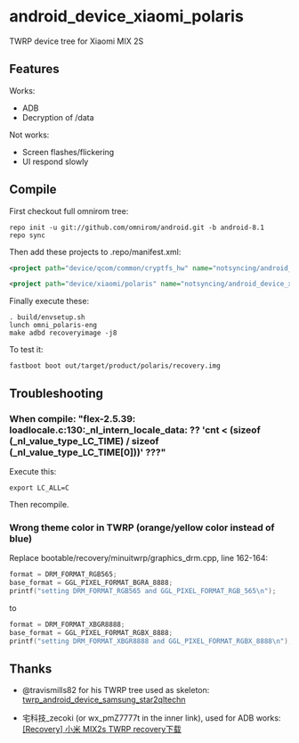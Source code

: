 # android_device_xiaomi_polaris

TWRP device tree for Xiaomi MIX 2S

## Features

Works:

- ADB
- Decryption of /data

Not works:

- Screen flashes/flickering
- UI respond slowly

## Compile

First checkout full omnirom tree:

```
repo init -u git://github.com/omnirom/android.git -b android-8.1
repo sync
```

Then add these projects to .repo/manifest.xml:

```xml
<project path="device/qcom/common/cryptfs_hw" name="notsyncing/android_vendor_qcom_opensource_cryptfs_hw" remote="github" revision="android-8.1" />

<project path="device/xiaomi/polaris" name="notsyncing/android_device_xiaomi_polaris" remote="github" revision="android-8.1" />
```

Finally execute these:

```
. build/envsetup.sh
lunch omni_polaris-eng 
make adbd recoveryimage -j8
```

To test it:

```
fastboot boot out/target/product/polaris/recovery.img
```

## Troubleshooting

### When compile: "flex-2.5.39: loadlocale.c:130:_nl_intern_locale_data: ?? 'cnt < (sizeof (_nl_value_type_LC_TIME) / sizeof (_nl_value_type_LC_TIME[0]))' ???"

Execute this:

```
export LC_ALL=C
```

Then recompile.

### Wrong theme color in TWRP (orange/yellow color instead of blue)

Replace bootable/recovery/minuitwrp/graphics_drm.cpp, line 162-164:

```cpp
format = DRM_FORMAT_RGB565;
base_format = GGL_PIXEL_FORMAT_BGRA_8888;
printf("setting DRM_FORMAT_RGB565 and GGL_PIXEL_FORMAT_RGB_565\n");
```

to

```cpp
format = DRM_FORMAT_XBGR8888;
base_format = GGL_PIXEL_FORMAT_RGBX_8888;
printf("setting DRM_FORMAT_XBGR8888 and GGL_PIXEL_FORMAT_RGBX_8888\n");
```

## Thanks

- @travismills82 for his TWRP tree used as skeleton: [twrp_android_device_samsung_star2qltechn](https://github.com/travismills82/twrp_android_device_samsung_star2qltechn)

- 宅科技_zecoki (or wx_pmZ7777t in the inner link), used for ADB works: [	
[Recovery] 小米 MIX2s TWRP recovery下载](https://blog.csdn.net/u010880477/article/details/80285813)